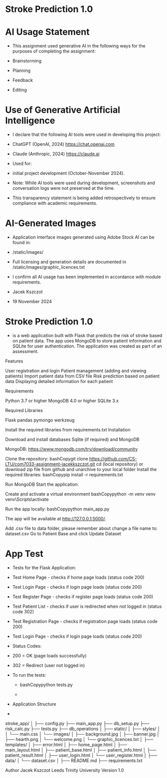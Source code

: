 # Stroke Prediction 1.0

# AI Usage Statement
* This assignment used generative AI in the following ways for the purposes of completing the assignment:

* Brainstorming
* Planning
* Feedback
* Editing

# Use of Generative Artificial Intelligence

* I declare that the following AI tools were used in developing this project:

* ChatGPT (OpenAI, 2024)  https://chat.openai.com
* Claude (Anthropic, 2024) https://claude.ai
* Used for: 
* initial project development (October-November 2024).
  
* Note: While AI tools were used during development, screenshots and conversation logs were not preserved at the time. 
* This transparency statement is being added retrospectively to ensure compliance with academic requirements.

# AI-Generated Images
* Application interface images generated using Adobe Stock AI can be found in:

* /static/images/

* Full licensing and generation details are documented in /static/images/graphic_licences.txt


* I confirm all AI usage has been implemented in accordance with module requirements.

* Jacek Kszczot
* 19 November 2024


# Stroke Prediction 1.0 
* is a web application built with Flask that predicts the risk of stroke based on patient data. 
The app uses MongoDB to store patient information and SQLite for user authentication.
The application was created as part of an assessment.

Features

User registration and login
Patient management (adding and viewing patients)
Import patient data from CSV file
Risk prediction based on patient data
Displaying detailed information for each patient

Requirements

Python 3.7 or higher
MongoDB 4.0 or higher
SQLite 3.x

Required Libraries

Flask
pandas
pymongo
werkzeug

Install the required libraries from requirements.txt
Installation

Download and install databases Sqlite (if required) and MongoDB

MongoDB: https://www.mongodb.com/try/download/community


Clone the repository:
bashCopygit clone https://github.com/CS-LTU/com7033-assignment-jacekkszczot.git
cd (local repository)
or download zip file from github and unarchive to your local folder
Install the required libraries:
bashCopypip install -r requirements.txt

Run MongoDB
Start the application:

Create and activate a virtual environment
bashCopypython -m venv venv
venv\Scripts\activate

Run the app locally:
bashCopypython main_app.py

The app will be available at http://127.0.0.1:5000/.


Add .csv file to data folder, please remember about change a file name to: dataset.csv
Go to Patient Base and click Update Dataset

# App Test
* Tests for the Flask Application:

* Test Home Page - checks if home page loads (status code 200)
* Test Login Page - checks if login page loads (status code 200)
* Test Register Page - checks if register page loads (status code 200)
* Test Patient List - checks if user is redirected when not logged in (status code 302)
* Test Registration Page - checks if registration page loads (status code 200)
* Test Login Page - checks if login page loads (status code 200)

* Status Codes:

* 200 = OK (page loads successfully)
* 302 = Redirect (user not logged in)

* To run the tests:
  * bashCopypython tests.py
 
  * 
* Application Structure
* 
stroke_app/
│
├── config.py
├── main_app.py
├── db_setup.py
├── risk_calc.py
├── tests.py
├── db_operations
│
├── static/
│   ├── styles/
│   │   └── main.css
│   └── images/
│       ├── background.jpg
│       ├── banner.jpg
│       ├── hearth.png
│       └── welcome.png
│       └── graphic_licences.txt
│
├── templates/
│   ├── error.html
│   ├── home_page.html
│   ├── main_layout.html
│   ├── patient_base.html
│   ├── patient_info.html
│   ├── patient_result.html
│   ├── user_login.html
│   └── user_register.html
│
├── data/
│   └── dataset.csv
│
├── README.md
├── requirements.txt


Author
Jacek Kszczot
Leeds Trinity University
Version
1.0
